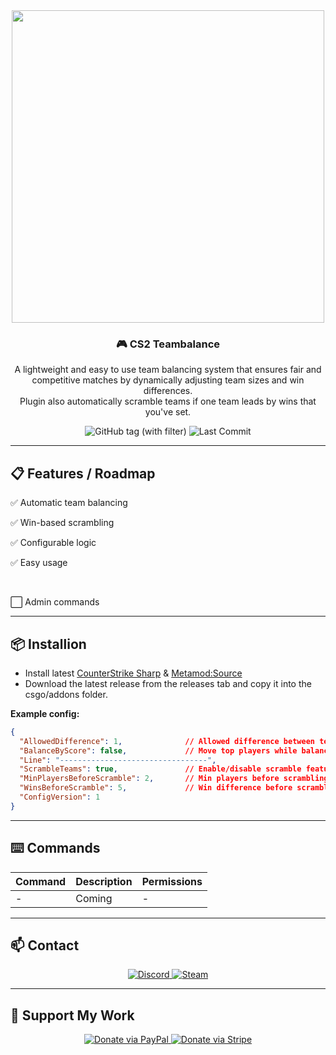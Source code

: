 <div align="center">
  <img src="https://i.ibb.co/2Y3S15j9/CS2teambalance.png" width="500"/>
  <h3>🎮 CS2 Teambalance</h3>
  <p>A lightweight and easy to use team balancing system that ensures fair and competitive matches by dynamically adjusting team sizes and win differences.
  <br>Plugin also automatically scramble teams if one team leads by wins that you've set.</p>
</div>
<div align="center">
  <img src="https://img.shields.io/github/v/tag/asapverneri/CS2-Teambalance?style=for-the-badge&label=Version" alt="GitHub tag (with filter)" />
  <img src="https://img.shields.io/github/last-commit/asapverneri/CS2-Teambalance?style=for-the-badge" alt="Last Commit" />
</div>

---

## 📋 Features / Roadmap

<p>✅ Automatic team balancing</p>
<p>✅ Win-based scrambling</p>
<p>✅ Configurable logic</p>
<p>✅ Easy usage</p>
<br>
<p>⬜ Admin commands</p>

---

## 📦 Installion

- Install latest [CounterStrike Sharp](https://github.com/roflmuffin/CounterStrikeSharp) & [Metamod:Source](https://www.sourcemm.net/downloads.php/?branch=master)
- Download the latest release from the releases tab and copy it into the csgo/addons folder.

**Example config:**
```json
{
  "AllowedDifference": 1,              // Allowed difference between teams
  "BalanceByScore": false,             // Move top players while balancing. false = random
  "Line": "---------------------------------",
  "ScrambleTeams": true,               // Enable/disable scramble feature
  "MinPlayersBeforeScramble": 2,       // Min players before scrambling is triggered
  "WinsBeforeScramble": 5,             // Win difference before scramble
  "ConfigVersion": 1
}
```

---

## ⌨️ Commands
| Command         | Description                                                          | Permissions |
|-----------------|----------------------------------------------------------------------|-------------|
| -               | Coming                                                               | -           |

---

## 📫 Contact

<div align="center">
  <a href="https://discordapp.com/users/367644530121637888">
    <img src="https://img.shields.io/badge/Discord-7289DA?style=for-the-badge&logo=discord&logoColor=white" alt="Discord" />
  </a>
  <a href="https://steamcommunity.com/id/vvernerii/">
    <img src="https://img.shields.io/badge/Steam-000000?style=for-the-badge&logo=steam&logoColor=white" alt="Steam" />
  </a>
</div>

---

## 💖 Support My Work

<div align="center">
  <a href="https://www.paypal.com/paypalme/PeliluolaCS2">
    <img src="https://img.shields.io/badge/Donate-PayPal-00457C?style=for-the-badge&logo=paypal&logoColor=white" alt="Donate via PayPal" />
  </a>
  <a href="https://buy.stripe.com/cN2dThbavflW05G7sz">
    <img src="https://img.shields.io/badge/Donate-Stripe-635BFF?style=for-the-badge&logo=stripe&logoColor=white" alt="Donate via Stripe" />
  </a>
</div>